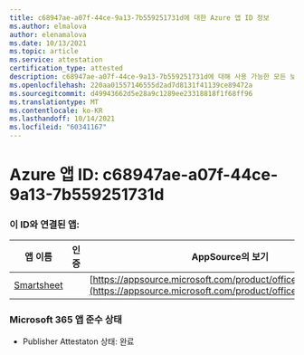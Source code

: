 ```yaml
---
title: c68947ae-a07f-44ce-9a13-7b559251731d에 대한 Azure 앱 ID 정보
ms.author: elmalova
author: elenamalova
ms.date: 10/13/2021
ms.topic: article
ms.service: attestation
certification_type: attested
description: c68947ae-a07f-44ce-9a13-7b559251731d에 대해 사용 가능한 모든 보안 및 규정 준수 정보입니다.
ms.openlocfilehash: 220aa01557146555d2ad7d8131f41139ce89472a
ms.sourcegitcommit: d49943662d5e28a9c1289ee23318818f1f68ff96
ms.translationtype: MT
ms.contentlocale: ko-KR
ms.lasthandoff: 10/14/2021
ms.locfileid: "60341167"
---
```

# <a name="azure-app-id-c68947ae-a07f-44ce-9a13-7b559251731d"></a>Azure 앱 ID: c68947ae-a07f-44ce-9a13-7b559251731d


### <a name="apps-associated-with-this-id"></a>이 ID와 연결된 앱:
| **앱 이름** | **인증** | **AppSource의 보기** |
|--------------|---------------|-----------------------|
| [Smartsheet](https://docs.microsoft.com/microsoft-365-app-certification/forward/WA104380975) |  | [https://appsource.microsoft.com/product/office/WA104380975](https://appsource.microsoft.com/product/office/WA104380975) |

### <a name="microsoft-365-app-compliance-status"></a>Microsoft 365 앱 준수 상태
- Publisher Attestaton 상태: 완료
